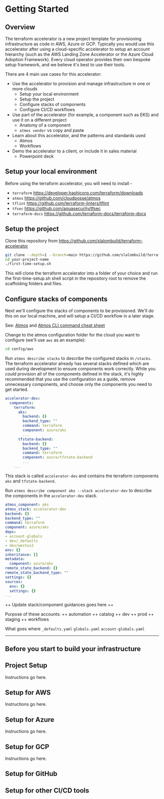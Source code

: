 
# Getting Started

## Overview

The terraform accelerator is a new project template for provisioning infrastructure as code in AWS, Azure or GCP. Typically you would use this accelerator after using a cloud-specific accelerator to setup an account hierarchy (such as the AWS Landing Zone Accelerator or the Azure Cloud Adoption Framework). Every cloud operator provides their own bespoke setup framework, and we believe it's best to use their tools.

There are 4 main use cases for this accelerator:

* Use the accelerator to provision and manage infrastructure in one or more clouds
  * Setup your local environment
  * Setup the project
  * Configure stacks of components
  * Configure CI/CD workflows
* Use part of the accelerator (for example, a component such as EKS) and use it on a different project
  * Anatomy of a component
  * `atmos vendor` vs copy and paste
* Learn about this accelerator, and the patterns and standards used
  * Atmos
  * Workflows
* Demo the accelerator to a client, or include it in sales material
  * Powerpoint deck

## Setup your local environment

Before using the terraform accelerator, you will need to install -

* `terraform` https://developer.hashicorp.com/terraform/downloads
* `atmos` https://github.com/cloudposse/atmos
* `tflint` https://github.com/terraform-linters/tflint
* `tfsec` https://github.com/aquasecurity/tfsec
* `terraform-docs` https://github.com/terraform-docs/terraform-docs

## Setup the project

Clone this repository from https://github.com/slalombuild/terraform-accelerator
```bash
git clone --depth=1 --branch=main https://github.com/slalombuild/terraform-accelerator your-project-name
cd your-project-name
./first-time-setup.sh
```
This will clone the terraform accelerator into a folder of your choice and run the first-time-setup.sh shell script in the repository root to remove the scaffolding folders and files.

## Configure stacks of components

Next we'll configure the stacks of components to be provisioned. We'll do this on our local machine, and will setup a CI/CD workflow in a later stage.

See: [Atmos](/docs/atmos.md) and [Atmos CLI command cheat sheet](https://atmos.tools/cli/cheatsheet)

Change to the atmos configuration folder for the cloud you want to configure (we'll use `aws` as an example):
```bash
cd config/aws
```

Run `atmos describe stacks` to describe the configured stacks in `/stacks`. The terraform accelerator already has several stacks defined which are used during development to ensure components work correctly. While you *could* provision all of the components defined in the stack, it's highly recommended that you use the configuration as a guide, remove unnecessary components, and choose only the components you need to get started.

```yaml
accelerator-dev:
  components:
    terraform:
      aks:
        backend: {}
        backend_type: ""
        command: terraform
        component: azure/aks     
        ...
      tfstate-backend:
        backend: {}
        backend_type: ""
        command: terraform
        component: azure/tfstate-backend
        ...
    ...
```

This stack is called `accelerator-dev` and contains the terraform components `aks` and `tfstate-backend`.

Run `atmos describe component aks --stack accelerator-dev` to describe the components in the `accelerator-dev` stack. 

```yaml
atmos_component: aks
atmos_stack: accelerator-dev
backend: {}
backend_type: ""
command: terraform
component: azure/aks
deps:
- account-globals
- dev/_defaults
- dev/westus2
env: {}
inheritance: []
metadata:
  component: azure/aks
remote_state_backend: {}
remote_state_backend_type: ""
settings: {}
sources:
  env: {}
  settings: {}
...
```

 ++ Update stack/component guidances goes here ++

Purpose of these accounts:
 ++ automation
 ++ catalog
 ++ dev
 ++ prod
 ++ staging
 ++ workflows

What goes where
`_defaults.yaml`
`globals.yaml`
`account-globals.yaml`


---


## Before you start to build your infrastructure


## Project Setup

Instructions go here.

## Setup for AWS

Instructions go here.

## Setup for Azure

Instructions go here.

## Setup for GCP

Instructions go here.

## Setup for GitHub

## Setup for other CI/CD tools


